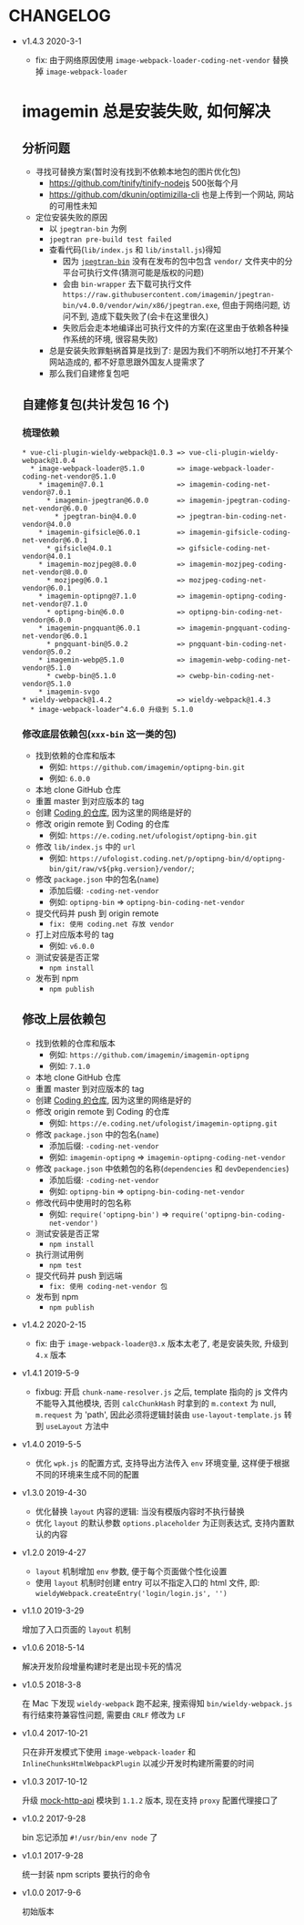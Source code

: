 # CHANGELOG

* v1.4.3 2020-3-1

  * fix: 由于网络原因使用 `image-webpack-loader-coding-net-vendor` 替换掉 `image-webpack-loader`

  # imagemin 总是安装失败, 如何解决

  ## 分析问题

  * 寻找可替换方案(暂时没有找到不依赖本地包的图片优化包)
    * https://github.com/tinify/tinify-nodejs 500张每个月
    * https://github.com/dkunin/optimizilla-cli 也是上传到一个网站, 网站的可用性未知
  * 定位安装失败的原因
    * 以 `jpegtran-bin` 为例
    * `jpegtran pre-build test failed`
    * 查看代码(`lib/index.js` 和 `lib/install.js`)得知
      * 因为 [`jpegtran-bin`](https://unpkg.com/browse/jpegtran-bin@4.0.0/) 没有在发布的包中包含 `vendor/` 文件夹中的分平台可执行文件(猜测可能是版权的问题)
      * 会由 `bin-wrapper` 去下载可执行文件 `https://raw.githubusercontent.com/imagemin/jpegtran-bin/v4.0.0/vendor/win/x86/jpegtran.exe`, 但由于网络问题, 访问不到, 造成下载失败了(会卡在这里很久)
      * 失败后会走本地编译出可执行文件的方案(在这里由于依赖各种操作系统的环境, 很容易失败) 
    * 总是安装失败罪魁祸首算是找到了: 是因为我们不明所以地打不开某个网站造成的, 都不好意思跟外国友人提需求了
    * 那么我们自建修复包吧

  ## 自建修复包(共计发包 16 个)
  
  ### 梳理依赖
  
  ```
  * vue-cli-plugin-wieldy-webpack@1.0.3 => vue-cli-plugin-wieldy-webpack@1.0.4
    * image-webpack-loader@5.1.0        => image-webpack-loader-coding-net-vendor@5.1.0
      * imagemin@7.0.1                  => imagemin-coding-net-vendor@7.0.1
        * imagemin-jpegtran@6.0.0       => imagemin-jpegtran-coding-net-vendor@6.0.0
          * jpegtran-bin@4.0.0          => jpegtran-bin-coding-net-vendor@4.0.0
      * imagemin-gifsicle@6.0.1         => imagemin-gifsicle-coding-net-vendor@6.0.1
        * gifsicle@4.0.1                => gifsicle-coding-net-vendor@4.0.1
      * imagemin-mozjpeg@8.0.0          => imagemin-mozjpeg-coding-net-vendor@8.0.0
        * mozjpeg@6.0.1                 => mozjpeg-coding-net-vendor@6.0.1
      * imagemin-optipng@7.1.0          => imagemin-optipng-coding-net-vendor@7.1.0
        * optipng-bin@6.0.0             => optipng-bin-coding-net-vendor@6.0.0
      * imagemin-pngquant@6.0.1         => imagemin-pngquant-coding-net-vendor@6.0.1
        * pngquant-bin@5.0.2            => pngquant-bin-coding-net-vendor@5.0.2
      * imagemin-webp@5.1.0             => imagemin-webp-coding-net-vendor@5.1.0
        * cwebp-bin@5.1.0               => cwebp-bin-coding-net-vendor@5.1.0
      * imagemin-svgo
  * wieldy-webpack@1.4.2                => wieldy-webpack@1.4.3
    * image-webpack-loader^4.6.0 升级到 5.1.0
  ```
  
  ### 修改底层依赖包(`xxx-bin` 这一类的包)
  
  * 找到依赖的仓库和版本
    * 例如: `https://github.com/imagemin/optipng-bin.git`
    * 例如: `6.0.0`
  * 本地 clone GitHub 仓库
  * 重置 master 到对应版本的 tag
  * 创建 [Coding 的仓库](https://coding.net/), 因为这里的网络是好的
  * 修改 origin remote 到 Coding 的仓库
    * 例如: `https://e.coding.net/ufologist/optipng-bin.git`
  * 修改 `lib/index.js` 中的 `url`
    * 例如: `https://ufologist.coding.net/p/optipng-bin/d/optipng-bin/git/raw/v${pkg.version}/vendor/`;
  * 修改 `package.json` 中的包名(`name`)
    * 添加后缀: `-coding-net-vendor`
    * 例如: `optipng-bin` => `optipng-bin-coding-net-vendor`
  * 提交代码并 push 到 origin remote
    * `fix: 使用 coding.net 存放 vendor`
  * 打上对应版本号的 tag
    * 例如: `v6.0.0`
  * 测试安装是否正常
    * `npm install`
  * 发布到 npm
    * `npm publish`
  
  ## 修改上层依赖包
  
  * 找到依赖的仓库和版本
    * 例如: `https://github.com/imagemin/imagemin-optipng`
    * 例如: `7.1.0`
  * 本地 clone GitHub 仓库
  * 重置 master 到对应版本的 tag
  * 创建 [Coding 的仓库](https://coding.net/), 因为这里的网络是好的
  * 修改 origin remote 到 Coding 的仓库
    * 例如: `https://e.coding.net/ufologist/imagemin-optipng.git`
  * 修改 `package.json` 中的包名(`name`)
    * 添加后缀: `-coding-net-vendor`
    * 例如: `imagemin-optipng` => `imagemin-optipng-coding-net-vendor`
  * 修改 `package.json` 中依赖包的名称(`dependencies` 和 `devDependencies`)
    * 添加后缀: `-coding-net-vendor`
    * 例如: `optipng-bin` => `optipng-bin-coding-net-vendor`
  * 修改代码中使用时的包名称
    * 例如: `require('optipng-bin')` => `require('optipng-bin-coding-net-vendor')`
  * 测试安装是否正常
    * `npm install`
  * 执行测试用例
    * `npm test`
  * 提交代码并 push 到远端
    * `fix: 使用 coding-net-vendor 包`
  * 发布到 npm
    * `npm publish`

* v1.4.2 2020-2-15

  * fix: 由于 `image-webpack-loader@3.x` 版本太老了, 老是安装失败, 升级到 `4.x` 版本

* v1.4.1 2019-5-9

  * fixbug: 开启 `chunk-name-resolver.js` 之后, template 指向的 js 文件内不能导入其他模块, 否则 `calcChunkHash` 时拿到的 `m.context` 为 null, `m.request` 为 'path', 因此必须将逻辑封装由 `use-layout-template.js` 转到 `useLayout` 方法中

* v1.4.0 2019-5-5

  * 优化 `wpk.js` 的配置方式, 支持导出方法传入 `env` 环境变量, 这样便于根据不同的环境来生成不同的配置

* v1.3.0 2019-4-30

  * 优化替换 `layout` 内容的逻辑: 当没有模版内容时不执行替换
  * 优化 `layout` 的默认参数 `options.placeholder` 为正则表达式, 支持内置默认的内容

* v1.2.0 2019-4-27

  * `layout` 机制增加 `env` 参数, 便于每个页面做个性化设置
  * 使用 `layout` 机制时创建 entry 可以不指定入口的 html 文件, 即: `wieldyWebpack.createEntry('login/login.js', '')`

* v1.1.0 2019-3-29

  增加了入口页面的 `layout` 机制

* v1.0.6 2018-5-14

  解决开发阶段增量构建时老是出现卡死的情况

* v1.0.5 2018-3-8

  在 Mac 下发现 `wieldy-webpack` 跑不起来, 搜索得知 `bin/wieldy-webpack.js` 有行结束符兼容性问题, 需要由 `CRLF` 修改为 `LF`

* v1.0.4 2017-10-21

  只在非开发模式下使用 `image-webpack-loader` 和 `InlineChunksHtmlWebpackPlugin` 以减少开发时构建所需要的时间

* v1.0.3 2017-10-12

  升级 [mock-http-api](https://github.com/ufologist/mock-http-api) 模块到 `1.1.2` 版本, 现在支持 `proxy` 配置代理接口了

* v1.0.2 2017-9-28

  bin 忘记添加 `#!/usr/bin/env node` 了

* v1.0.1 2017-9-28

  统一封装 npm scripts 要执行的命令

* v1.0.0 2017-9-6

  初始版本